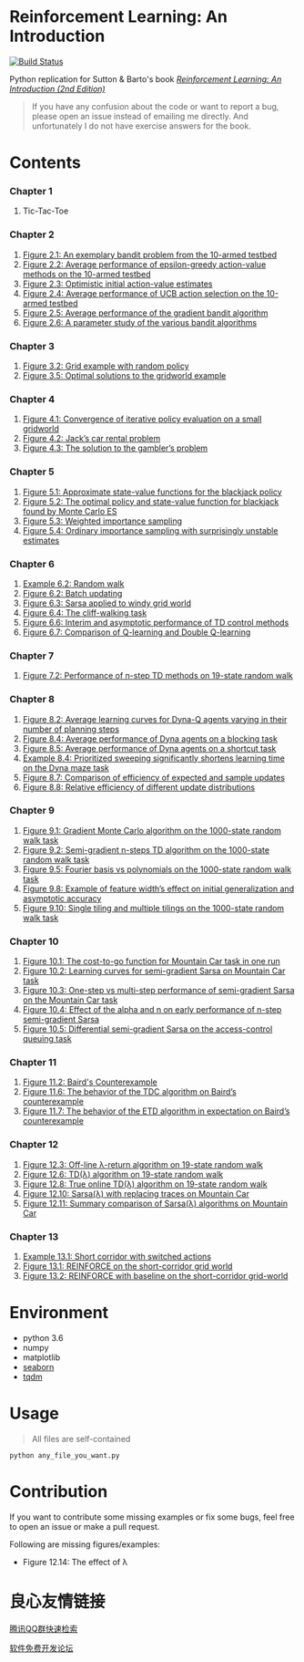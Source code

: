 # Reinforcement Learning: An Introduction

[![Build Status](https://travis-ci.org/ShangtongZhang/reinforcement-learning-an-introduction.svg?branch=master)](https://travis-ci.org/ShangtongZhang/reinforcement-learning-an-introduction)

Python replication for Sutton & Barto's book [*Reinforcement Learning: An Introduction (2nd Edition)*](http://incompleteideas.net/book/the-book-2nd.html)

> If you have any confusion about the code or want to report a bug, please open an issue instead of emailing me directly. And unfortunately I do not have exercise answers for the book.

# Contents 

### Chapter 1
1. Tic-Tac-Toe

### Chapter 2
1. [Figure 2.1: An exemplary bandit problem from the 10-armed testbed](https://raw.githubusercontent.com/ShangtongZhang/reinforcement-learning-an-introduction/master/images/figure_2_1.png)
2. [Figure 2.2: Average performance of epsilon-greedy action-value methods on the 10-armed testbed](https://raw.githubusercontent.com/ShangtongZhang/reinforcement-learning-an-introduction/master/images/figure_2_2.png)
3. [Figure 2.3: Optimistic initial action-value estimates](https://raw.githubusercontent.com/ShangtongZhang/reinforcement-learning-an-introduction/master/images/figure_2_3.png)
4. [Figure 2.4: Average performance of UCB action selection on the 10-armed testbed](https://raw.githubusercontent.com/ShangtongZhang/reinforcement-learning-an-introduction/master/images/figure_2_4.png)
5. [Figure 2.5: Average performance of the gradient bandit algorithm](https://raw.githubusercontent.com/ShangtongZhang/reinforcement-learning-an-introduction/master/images/figure_2_5.png)
6. [Figure 2.6: A parameter study of the various bandit algorithms](https://raw.githubusercontent.com/ShangtongZhang/reinforcement-learning-an-introduction/master/images/figure_2_6.png)

### Chapter 3
1. [Figure 3.2: Grid example with random policy](https://raw.githubusercontent.com/ShangtongZhang/reinforcement-learning-an-introduction/master/images/figure_3_2.png)
2. [Figure 3.5: Optimal solutions to the gridworld example](https://raw.githubusercontent.com/ShangtongZhang/reinforcement-learning-an-introduction/master/images/figure_3_5.png)

### Chapter 4
1. [Figure 4.1: Convergence of iterative policy evaluation on a small gridworld](https://raw.githubusercontent.com/ShangtongZhang/reinforcement-learning-an-introduction/master/images/figure_4_1.png)
2. [Figure 4.2: Jack’s car rental problem](https://raw.githubusercontent.com/ShangtongZhang/reinforcement-learning-an-introduction/master/images/figure_4_2.png)
3. [Figure 4.3: The solution to the gambler’s problem](https://raw.githubusercontent.com/ShangtongZhang/reinforcement-learning-an-introduction/master/images/figure_4_3.png)

### Chapter 5
1. [Figure 5.1: Approximate state-value functions for the blackjack policy](https://raw.githubusercontent.com/ShangtongZhang/reinforcement-learning-an-introduction/master/images/figure_5_1.png)
2. [Figure 5.2: The optimal policy and state-value function for blackjack found by Monte Carlo ES](https://raw.githubusercontent.com/ShangtongZhang/reinforcement-learning-an-introduction/master/images/figure_5_2.png)
3. [Figure 5.3: Weighted importance sampling](https://raw.githubusercontent.com/ShangtongZhang/reinforcement-learning-an-introduction/master/images/figure_5_3.png)
4. [Figure 5.4: Ordinary importance sampling with surprisingly unstable estimates](https://raw.githubusercontent.com/ShangtongZhang/reinforcement-learning-an-introduction/master/images/figure_5_4.png)

### Chapter 6
1. [Example 6.2: Random walk](https://raw.githubusercontent.com/ShangtongZhang/reinforcement-learning-an-introduction/master/images/example_6_2.png)
2. [Figure 6.2: Batch updating](https://raw.githubusercontent.com/ShangtongZhang/reinforcement-learning-an-introduction/master/images/figure_6_2.png)
3. [Figure 6.3: Sarsa applied to windy grid world](https://raw.githubusercontent.com/ShangtongZhang/reinforcement-learning-an-introduction/master/images/figure_6_3.png)
4. [Figure 6.4: The cliff-walking task](https://raw.githubusercontent.com/ShangtongZhang/reinforcement-learning-an-introduction/master/images/figure_6_4.png)
5. [Figure 6.6: Interim and asymptotic performance of TD control methods](https://raw.githubusercontent.com/ShangtongZhang/reinforcement-learning-an-introduction/master/images/figure_6_6.png)
6. [Figure 6.7: Comparison of Q-learning and Double Q-learning](https://raw.githubusercontent.com/ShangtongZhang/reinforcement-learning-an-introduction/master/images/figure_6_7.png)

### Chapter 7
1. [Figure 7.2: Performance of n-step TD methods on 19-state random walk](https://raw.githubusercontent.com/ShangtongZhang/reinforcement-learning-an-introduction/master/images/figure_7_2.png)

### Chapter 8
1. [Figure 8.2: Average learning curves for Dyna-Q agents varying in their number of planning steps](https://raw.githubusercontent.com/ShangtongZhang/reinforcement-learning-an-introduction/master/images/figure_8_2.png)
2. [Figure 8.4: Average performance of Dyna agents on a blocking task](https://raw.githubusercontent.com/ShangtongZhang/reinforcement-learning-an-introduction/master/images/figure_8_4.png)
3. [Figure 8.5: Average performance of Dyna agents on a shortcut task](https://raw.githubusercontent.com/ShangtongZhang/reinforcement-learning-an-introduction/master/images/figure_8_5.png)
4. [Example 8.4: Prioritized sweeping significantly shortens learning time on the Dyna maze task](https://raw.githubusercontent.com/ShangtongZhang/reinforcement-learning-an-introduction/master/images/example_8_4.png)
5. [Figure 8.7: Comparison of efficiency of expected and sample updates](https://raw.githubusercontent.com/ShangtongZhang/reinforcement-learning-an-introduction/master/images/figure_8_7.png)
6. [Figure 8.8: Relative efficiency of different update distributions](https://raw.githubusercontent.com/ShangtongZhang/reinforcement-learning-an-introduction/master/images/figure_8_8.png)

### Chapter 9
1. [Figure 9.1: Gradient Monte Carlo algorithm on the 1000-state random walk task](https://raw.githubusercontent.com/ShangtongZhang/reinforcement-learning-an-introduction/master/images/figure_9_1.png)
2. [Figure 9.2: Semi-gradient n-steps TD algorithm on the 1000-state random walk task](https://raw.githubusercontent.com/ShangtongZhang/reinforcement-learning-an-introduction/master/images/figure_9_2.png)
3. [Figure 9.5: Fourier basis vs polynomials on the 1000-state random walk task](https://raw.githubusercontent.com/ShangtongZhang/reinforcement-learning-an-introduction/master/images/figure_9_5.png)
4. [Figure 9.8: Example of feature width’s effect on initial generalization and asymptotic accuracy](https://raw.githubusercontent.com/ShangtongZhang/reinforcement-learning-an-introduction/master/images/figure_9_8.png)
5. [Figure 9.10: Single tiling and multiple tilings on the 1000-state random walk task](https://raw.githubusercontent.com/ShangtongZhang/reinforcement-learning-an-introduction/master/images/figure_9_10.png)

### Chapter 10
1. [Figure 10.1: The cost-to-go function for Mountain Car task in one run](https://raw.githubusercontent.com/ShangtongZhang/reinforcement-learning-an-introduction/master/images/figure_10_1.png)
2. [Figure 10.2: Learning curves for semi-gradient Sarsa on Mountain Car task](https://raw.githubusercontent.com/ShangtongZhang/reinforcement-learning-an-introduction/master/images/figure_10_2.png)
3. [Figure 10.3: One-step vs multi-step performance of semi-gradient Sarsa on the Mountain Car task](https://raw.githubusercontent.com/ShangtongZhang/reinforcement-learning-an-introduction/master/images/figure_10_3.png)
4. [Figure 10.4: Effect of the alpha and n on early performance of n-step semi-gradient Sarsa](https://raw.githubusercontent.com/ShangtongZhang/reinforcement-learning-an-introduction/master/images/figure_10_4.png)
5. [Figure 10.5: Differential semi-gradient Sarsa on the access-control queuing task](https://raw.githubusercontent.com/ShangtongZhang/reinforcement-learning-an-introduction/master/images/figure_10_5.png)

### Chapter 11
1. [Figure 11.2: Baird's Counterexample](https://raw.githubusercontent.com/ShangtongZhang/reinforcement-learning-an-introduction/master/images/figure_11_2.png)
2. [Figure 11.6: The behavior of the TDC algorithm on Baird’s counterexample](https://raw.githubusercontent.com/ShangtongZhang/reinforcement-learning-an-introduction/master/images/figure_11_6.png)
3. [Figure 11.7: The behavior of the ETD algorithm in expectation on Baird’s counterexample](https://raw.githubusercontent.com/ShangtongZhang/reinforcement-learning-an-introduction/master/images/figure_11_7.png)

### Chapter 12
1. [Figure 12.3: Off-line λ-return algorithm on 19-state random walk](https://raw.githubusercontent.com/ShangtongZhang/reinforcement-learning-an-introduction/master/images/figure_12_3.png)
2. [Figure 12.6: TD(λ) algorithm on 19-state random walk](https://raw.githubusercontent.com/ShangtongZhang/reinforcement-learning-an-introduction/master/images/figure_12_6.png)
3. [Figure 12.8: True online TD(λ) algorithm on 19-state random walk](https://raw.githubusercontent.com/ShangtongZhang/reinforcement-learning-an-introduction/master/images/figure_12_8.png)
4. [Figure 12.10: Sarsa(λ) with replacing traces on Mountain Car](https://raw.githubusercontent.com/ShangtongZhang/reinforcement-learning-an-introduction/master/images/figure_12_10.png)
5. [Figure 12.11: Summary comparison of Sarsa(λ) algorithms on Mountain Car](https://raw.githubusercontent.com/ShangtongZhang/reinforcement-learning-an-introduction/master/images/figure_12_11.png)

### Chapter 13
1. [Example 13.1: Short corridor with switched actions](https://raw.githubusercontent.com/ShangtongZhang/reinforcement-learning-an-introduction/master/images/example_13_1.png)
2. [Figure 13.1: REINFORCE on the short-corridor grid world](https://raw.githubusercontent.com/ShangtongZhang/reinforcement-learning-an-introduction/master/images/figure_13_1.png)
3. [Figure 13.2: REINFORCE with baseline on the short-corridor grid-world](https://raw.githubusercontent.com/ShangtongZhang/reinforcement-learning-an-introduction/master/images/figure_13_2.png)


# Environment
* python 3.6 
* numpy
* matplotlib
* [seaborn](https://seaborn.pydata.org/index.html)
* [tqdm](https://pypi.org/project/tqdm/)

# Usage
> All files are self-contained
```commandline
python any_file_you_want.py
```

# Contribution
If you want to contribute some missing examples or fix some bugs, feel free to open an issue or make a pull request. 

Following are missing figures/examples:

* Figure 12.14: The effect of λ 


 # 良心友情链接

[腾讯QQ群快速检索](http://u.720life.cn/s/8cf73f7c)

[软件免费开发论坛](http://u.720life.cn/s/bbb01dc0)